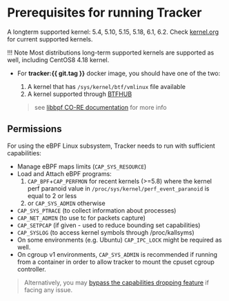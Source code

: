 # Prerequisites for running Tracker

A longterm supported kernel: 5.4, 5.10, 5.15, 5.18, 6.1, 6.2. Check
[kernel.org](https://kernel.org) for current supported kernels.

!!! Note
    Most distributions long-term supported kernels are supported as well,
    including CentOS8 4.18 kernel.

- For **tracker:{{ git.tag }}** docker image, you should have one of the two:

    1. A kernel that has `/sys/kernel/btf/vmlinux` file available
    2. A kernel supported through [BTFHUB]
    > see [libbpf CO-RE documentation] for more info

## Permissions

For using the eBPF Linux subsystem, Tracker needs to run with sufficient
capabilities:

* Manage eBPF maps limits (`CAP_SYS_RESOURCE`)
* Load and Attach eBPF programs:
    1. `CAP_BPF`+`CAP_PERFMON` for recent kernels (>=5.8) where the kernel perf paranoid value in `/proc/sys/kernel/perf_event_paranoid` is equal to 2 or less
    2. or `CAP_SYS_ADMIN` otherwise
* `CAP_SYS_PTRACE` (to collect information about processes)
* `CAP_NET_ADMIN` (to use tc for packets capture)
* `CAP_SETPCAP` (if given - used to reduce bounding set capabilities)
* `CAP_SYSLOG` (to access kernel symbols through /proc/kallsyms)
* On some environments (e.g. Ubuntu) `CAP_IPC_LOCK` might be required as well.
* On cgroup v1 environments, `CAP_SYS_ADMIN` is recommended if running from a
  container in order to allow tracker to mount the cpuset cgroup controller.

> Alternatively, you may [bypass the capabilities dropping feature](../../docs/deep-dive/dropping-capabilities.md) if facing any issue.

[libbpf CO-RE documentation]: https://github.com/libbpf/libbpf#bpf-co-re-compile-once--run-everywhere
[BTFHUB]: https://github.com/khulnasoft-lab/btfhub-archive
